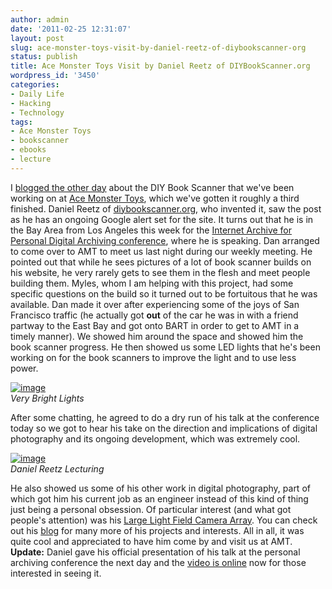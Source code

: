 ```yaml
---
author: admin
date: '2011-02-25 12:31:07'
layout: post
slug: ace-monster-toys-visit-by-daniel-reetz-of-diybookscanner-org
status: publish
title: Ace Monster Toys Visit by Daniel Reetz of DIYBookScanner.org
wordpress_id: '3450'
categories:
- Daily Life
- Hacking
- Technology
tags:
- Ace Monster Toys
- bookscanner
- ebooks
- lecture
---
```


I [blogged the other
day](http://www.openbuddha.com/2011/02/22/diy-book-scanner-in-progress/)
about the DIY Book Scanner that we've been working on at [Ace Monster
Toys](http://www.acemonstertoys.org), which we've gotten it roughly a
third finished. Daniel Reetz of
[diybookscanner.org](http://diybookscanner.org/), who invented it, saw
the post as he has an ongoing Google alert set for the site. It turns
out that he is in the Bay Area from Los Angeles this week for the
[Internet Archive for Personal Digital Archiving
conference](http://www.personalarchiving.com/), where he is speaking.
Dan arranged to come over to AMT to meet us last night during our weekly
meeting. He pointed out that while he sees pictures of a lot of book
scanner builds on his website, he very rarely gets to see them in the
flesh and meet people building them. Myles, whom I am helping with this
project, had some specific questions on the build so it turned out to be
fortuitous that he was available. Dan made it over after experiencing
some of the joys of San Francisco traffic (he actually got **out** of
the car he was in with a friend partway to the East Bay and got onto
BART in order to get to AMT in a timely manner). We showed him around
the space and showed him the book scanner progress. He then showed us
some LED lights that he's been working on for the book scanners to
improve the light and to use less power.

[![image](http://farm6.static.flickr.com/5059/5475236267_02d380ae73.jpg)](http://www.flickr.com/photos/albill/5475236267/ "Untitled by albill, on Flickr")\
*Very Bright Lights*

After some chatting, he agreed to do a dry run of his talk at the
conference today so we got to hear his take on the direction and
implications of digital photography and its ongoing development, which
was extremely cool.

[![image](http://farm6.static.flickr.com/5297/5475234319_b2ecd3c963.jpg)](http://www.flickr.com/photos/albill/5475234319/ "Untitled by albill, on Flickr")\
*Daniel Reetz Lecturing*

He also showed us some of his other work in digital photography, part of
which got him his current job as an engineer instead of this kind of
thing just being a personal obsession. Of particular interest (and what
got people's attention) was his [Large Light Field Camera
Array](http://www.danreetz.com/blog/2009/12/04/futurepicture-the-large-light-field-camera-array-part-1/).
You can check out his [blog](http://www.danreetz.com/blog/) for many
more of his projects and interests. All in all, it was quite cool and
appreciated to have him come by and visit us at AMT. **Update:** Daniel
gave his official presentation of his talk at the personal archiving
conference the next day and the [video is
online](http://www.youtube.com/watch?v=UMMogOoWEbI) now for those
interested in seeing it.


